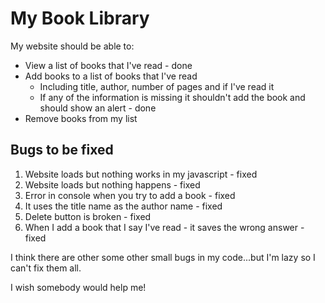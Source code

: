 # My Book Library

My website should be able to:

- View a list of books that I've read - done
- Add books to a list of books that I've read
  - Including title, author, number of pages and if I've read it
  - If any of the information is missing it shouldn't add the book and should show an alert - done
- Remove books from my list

## Bugs to be fixed

1. Website loads but nothing works in my javascript - fixed
2. Website loads but nothing happens - fixed
3. Error in console when you try to add a book - fixed
4. It uses the title name as the author name - fixed
5. Delete button is broken - fixed
6. When I add a book that I say I've read - it saves the wrong answer - fixed

I think there are other some other small bugs in my code...but I'm lazy so I can't fix them all.

I wish somebody would help me!
